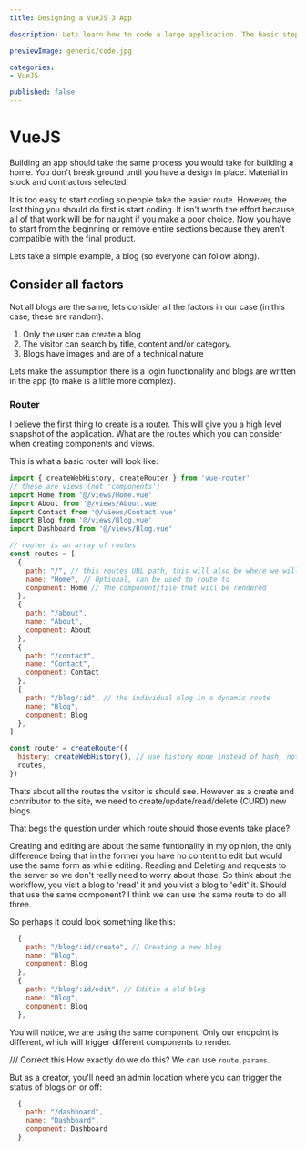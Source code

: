 ```yaml
---
title: Designing a VueJS 3 App

description: Lets learn how to code a large application. The basic steps required to ensure you create a maintainable application.

previewImage: generic/code.jpg

categories:
- VueJS

published: false
---
```


# VueJS

Building an app should take the same process you would take for building a home. You don't break ground until you have a design in place. Material in stock and contractors selected.

It is too easy to start coding so people take the easier route. However, the last thing you should do first is start coding. It isn't worth the effort because all of that work will be for naught if you make a poor choice. Now you have to start from the beginning or remove entire sections because they aren't compatible with the final product.

Lets take a simple example, a blog (so everyone can follow along).

## Consider all factors

Not all blogs are the same, lets consider all the factors in our case (in this case, these are random).
1. Only the user can create a blog
2. The visitor can search by title, content and/or category.
3. Blogs have images and are of a technical nature

Lets make the assumption there is a login functionality and blogs are written in the app (to make is a little more complex).

### Router

I believe the first thing to create is a router. This will give you a high level snapshot of the application. What are the routes which you can consider when creating components and views.

This is what a basic router will look like:
```javascript
import { createWebHistory, createRouter } from 'vue-router'
// these are views (not 'components')
import Home from '@/views/Home.vue'
import About from '@/views/About.vue'
import Contact from '@/views/Contact.vue'
import Blog from '@/views/Blog.vue'
import Dashboard from '@/views/Blog.vue'

// router is an array of routes
const routes = [
  {
    path: "/", // this routes URL path, this will also be where we will showcase all the blogs
    name: "Home", // Optional, can be used to route to
    component: Home // The component/file that will be rendered
  },
  {
    path: "/about",
    name: "About",
    component: About
  },
  {
    path: "/contact",
    name: "Contact",
    component: Contact
  },
  {
    path: "/blog/:id", // the individual blog in a dynamic route
    name: "Blog",
    component: Blog
  },
]

const router = createRouter({
  history: createWebHistory(), // use history mode instead of hash, note how it is done differently then Vue2
  routes,
})

```

Thats about all the routes the visitor is should see. However as a create and contributor to the site, we need to create/update/read/delete (CURD) new blogs.

That begs the question under which route should those events take place?

Creating and editing are about the same funtionality in my opinion, the only difference being that in the former you have no content to edit but would use the same form as while editing. Reading and Deleting and requests to the server so we don't really need to worry about those. So think about the workflow, you visit a blog to 'read' it and you vist a blog to 'edit' it. Should that use the same component? I think we can use the same route to do all three.

So perhaps it could look something like this:

```javascript
  {
    path: "/blog/:id/create", // Creating a new blog
    name: "Blog",
    component: Blog
  },
  {
    path: "/blog/:id/edit", // Editin a old blog
    name: "Blog",
    component: Blog
  },
```

You will notice, we are using the same component. Only our endpoint is different, which will trigger different components to render.

/// Correct this
How exactly do we do this? We can use `route.params`.

But as a creator, you'll need an admin location where you can trigger the status of blogs on or off:

```javascript
  {
    path: "/dashboard",
    name: "Dashboard",
    component: Dashboard
  }
```

